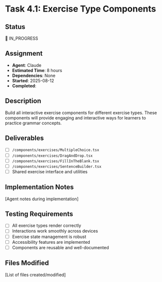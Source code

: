 # Task 4.1: Exercise Type Components

## Status

🔵 IN_PROGRESS

## Assignment

- **Agent**: Claude
- **Estimated Time**: 8 hours
- **Dependencies**: None
- **Started**: 2025-08-12
- **Completed**:

## Description

Build all interactive exercise components for different exercise types. These components will provide engaging and interactive ways for learners to practice grammar concepts.

## Deliverables

- [ ] `/components/exercises/MultipleChoice.tsx`
- [ ] `/components/exercises/DragAndDrop.tsx`
- [ ] `/components/exercises/FillInTheBlank.tsx`
- [ ] `/components/exercises/SentenceBuilder.tsx`
- [ ] Shared exercise interface and utilities

## Implementation Notes

[Agent notes during implementation]

## Testing Requirements

- [ ] All exercise types render correctly
- [ ] Interactions work smoothly across devices
- [ ] Exercise state management is robust
- [ ] Accessibility features are implemented
- [ ] Components are reusable and well-documented

## Files Modified

[List of files created/modified]
